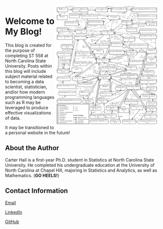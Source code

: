 
<img src="www/dist_image.png" alt="Dist Chart" title="Relationship between Common Distributions in Statistics" height="400" align="right"/>

# Welcome to My Blog!

This blog is created for the purpose of completing ST 558 at North Carolina State University. Posts within this blog will include subject material related to becoming a data scientist, statistician, and/or how modern programming languages such as R may be leveraged to produce effective visualizations of data.

It may be transitioned to a personal website in the future!

## About the Author

Carter Hall is a first-year Ph.D. student in Statistics at North Carolina State University. He completed his undergraduate education at the University of North Carolina at Chapel Hill, majoring in Statistics and Analytics, as well as Mathematics. (**GO HEELS!**)

## Contact Information
[Email](jchall6@ncsu.edu)

[LinkedIn](https://www.linkedin.com/in/carter-hall-a262ab1a6/)

[GitHub](https://github.com/halljc76)
